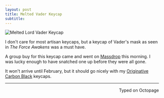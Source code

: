 ```yaml
---
layout: post
title: Melted Vader Keycap
subtitle:
---
```


![Melted Lord Vader Keycap](http://imgur.com/N6EfscN.jpg)

I don't care for most artisan keycaps, but a keycap of Vader's mask as seen in _The Force Awakens_ was a must have. 

A group buy for this keycap came and went on [Massdrop](https://www.massdrop.com/buy/darth-vader-artisan-keycap/?mode=guest_open) this morning. I was lucky enough to have snatched one up before they were all gone. 

It won't arrive until February, but it should go nicely with my [Originative Carbon Black](https://www.massdrop.com/buy/originative-carbon-black-keycaps/?mode=guest_open) keycaps.

 ---
<p align="right">Typed on Octopage</p> 